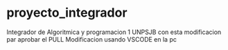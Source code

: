 # proyecto_integrador
Integrador de Algoritmica y programacion 1 UNPSJB
con esta modificacion par aprobar el PULL
Modificacion usando VSCODE en la pc
